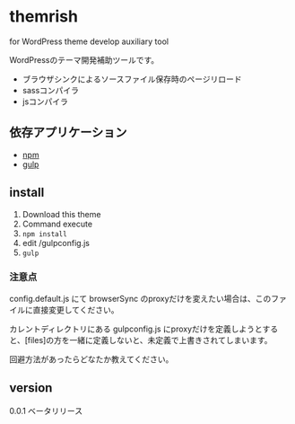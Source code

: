 # themrish

for WordPress theme develop auxiliary tool

WordPressのテーマ開発補助ツールです。

- ブラウザシンクによるソースファイル保存時のページリロード
- sassコンパイラ
- jsコンパイラ

## 依存アプリケーション
- [npm](https://www.npmjs.com/)
- [gulp](http://gulpjs.com/)

## install

1. Download this theme
2. Command execute
 1. ` npm install `
 2. edit /gulpconfig.js
 3. ` gulp `

### 注意点
config.default.js にて browserSync のproxyだけを変えたい場合は、このファイルに直接変更してください。

カレントディレクトリにある gulpconfig.js にproxyだけを定義しようとすると、[files]の方を一緒に定義しないと、未定義で上書きされてしまいます。

回避方法があったらどなたか教えてください。

## version

0.0.1 ベータリリース
